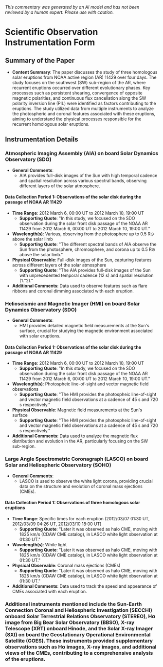 _This commentary was generated by an AI model and has not been reviewed by a human expert. Please use with caution._

# Scientific Observation Instrumentation Form

## Summary of the Paper
- **Content Summary**: The paper discusses the study of three homologous solar eruptions from NOAA active region (AR) 11429 over four days. The study focuses on the southwest (SW) sub-region of the AR, where recurrent eruptions occurred over different evolutionary phases. Key processes such as persistent shearing, convergence of opposite magnetic polarities, and continuous flux cancellation along the SW polarity inversion line (PIL) were identified as factors contributing to the eruptions. The study utilized data from multiple instruments to analyze the photospheric and coronal features associated with these eruptions, aiming to understand the physical processes responsible for the recurrent homologous solar eruptions.

## Instrumentation Details

### Atmospheric Imaging Assembly (AIA) on board Solar Dynamics Observatory (SDO)
- **General Comments**:
   - AIA provides full-disk images of the Sun with high temporal cadence and spatial resolution across various spectral bands, observing different layers of the solar atmosphere.

#### Data Collection Period 1: Observations of the solar disk during the passage of NOAA AR 11429
- **Time Range**: 2012 March 6, 00:00 UT to 2012 March 10, 19:00 UT
   - **Supporting Quote**: "In this study, we focused on the SDO observation during the solar front disk passage of the NOAA AR 11429 from 2012 March 6, 00:00 UT to 2012 March 10, 19:00 UT."
- **Wavelength(s)**: Various, observing from the photosphere up to 0.5 R⊙ above the solar limb
   - **Supporting Quote**: "The different spectral bands of AIA observe the Sun from the photosphere, chromosphere, and corona up to 0.5 R⊙ above the solar limb."
- **Physical Observable**: Full-disk images of the Sun, capturing features across different layers of the solar atmosphere
   - **Supporting Quote**: "The AIA provides full-disk images of the Sun with unprecedented temporal cadence (12 s) and spatial resolution (1.′′2)."
- **Additional Comments**: Data used to observe features such as flare ribbons and coronal dimming associated with each eruption.

### Helioseismic and Magnetic Imager (HMI) on board Solar Dynamics Observatory (SDO)
- **General Comments**:
   - HMI provides detailed magnetic field measurements at the Sun's surface, crucial for studying the magnetic environment associated with solar eruptions.

#### Data Collection Period 1: Observations of the solar disk during the passage of NOAA AR 11429
- **Time Range**: 2012 March 6, 00:00 UT to 2012 March 10, 19:00 UT
   - **Supporting Quote**: "In this study, we focused on the SDO observation during the solar front disk passage of the NOAA AR 11429 from 2012 March 6, 00:00 UT to 2012 March 10, 19:00 UT."
- **Wavelength(s)**: Photospheic line-of-sight and vector magnetic field observations
   - **Supporting Quote**: "The HMI provides the photospheic line-of-sight and vector magnetic field observations at a cadence of 45 s and 720 s respectively."
- **Physical Observable**: Magnetic field measurements at the Sun's surface
   - **Supporting Quote**: "The HMI provides the photospheic line-of-sight and vector magnetic field observations at a cadence of 45 s and 720 s respectively."
- **Additional Comments**: Data used to analyze the magnetic flux distribution and evolution in the AR, particularly focusing on the SW sub-region.

### Large Angle Spectrometric Coronagraph (LASCO) on board Solar and Heliospheric Observatory (SOHO)
- **General Comments**:
   - LASCO is used to observe the white light corona, providing crucial data on the structure and evolution of coronal mass ejections (CMEs).

#### Data Collection Period 1: Observations of three homologous solar eruptions
- **Time Range**: Specific times for each eruption (2012/03/07 01:30 UT, 2012/03/09 04:26 UT, 2012/03/10 18:00 UT)
   - **Supporting Quote**: "Later it was observed as halo CME, moving with 1825 km/s (CDAW CME catalog), in LASCO white light observation at 01:30 UT."
- **Wavelength(s)**: White light
   - **Supporting Quote**: "Later it was observed as halo CME, moving with 1825 km/s (CDAW CME catalog), in LASCO white light observation at 01:30 UT."
- **Physical Observable**: Coronal mass ejections (CMEs)
   - **Supporting Quote**: "Later it was observed as halo CME, moving with 1825 km/s (CDAW CME catalog), in LASCO white light observation at 01:30 UT."
- **Additional Comments**: Data used to track the speed and appearance of CMEs associated with each eruption.

### Additional instruments mentioned include the Sun-Earth Connection Coronal and Heliospheric Investigation (SECCHI) onboard Solar Terrestrial Relations Observatory (STEREO), Hα image from Big Bear Solar Observatory (BBSO), X-ray Telescope (XRT) onboard Hinode, and the Solar X-ray Imager (SXI) on board the Geostationary Operational Environmental Satellite (GOES). These instruments provided supplementary observations such as Hα images, X-ray images, and additional views of the CMEs, contributing to a comprehensive analysis of the eruptions.
